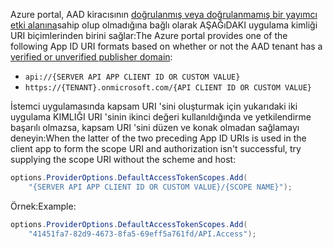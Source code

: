 <span data-ttu-id="87ebb-101">Azure portal, AAD kiracısının [doğrulanmış veya doğrulanmamış bir yayımcı etki alanına](/azure/active-directory/develop/howto-configure-publisher-domain)sahip olup olmadığına bağlı olarak AŞAĞıDAKI uygulama kimliği URI biçimlerinden birini sağlar:</span><span class="sxs-lookup"><span data-stu-id="87ebb-101">The Azure portal provides one of the following App ID URI formats based on whether or not the AAD tenant has a [verified or unverified publisher domain](/azure/active-directory/develop/howto-configure-publisher-domain):</span></span>

* `api://{SERVER API APP CLIENT ID OR CUSTOM VALUE}`
* `https://{TENANT}.onmicrosoft.com/{API CLIENT ID OR CUSTOM VALUE}`

<span data-ttu-id="87ebb-102">İstemci uygulamasında kapsam URI 'sini oluşturmak için yukarıdaki iki uygulama KIMLIĞI URI 'sinin ikinci değeri kullanıldığında ve yetkilendirme başarılı olmazsa, kapsam URI 'sini düzen ve konak olmadan sağlamayı deneyin:</span><span class="sxs-lookup"><span data-stu-id="87ebb-102">When the latter of the two preceding App ID URIs is used in the client app to form the scope URI and authorization isn't successful, try supplying the scope URI without the scheme and host:</span></span>

```csharp
options.ProviderOptions.DefaultAccessTokenScopes.Add(
    "{SERVER API APP CLIENT ID OR CUSTOM VALUE}/{SCOPE NAME}");
```

<span data-ttu-id="87ebb-103">Örnek:</span><span class="sxs-lookup"><span data-stu-id="87ebb-103">Example:</span></span>

```csharp
options.ProviderOptions.DefaultAccessTokenScopes.Add(
    "41451fa7-82d9-4673-8fa5-69eff5a761fd/API.Access");
```

